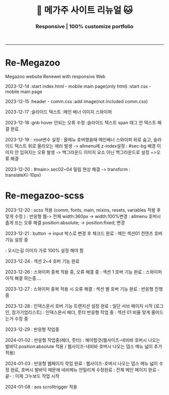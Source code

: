 <h1 align="center"> 🐶 메가주 사이트 리뉴얼 🐱 </h1>
<h3 align="center"> Responsive | 100% customize portfolio </h3>

<br/>
<hr/>


# Re-Megazoo
Megazoo website Renewel with responsive Web

2023-12-14
:start index.html - mobile main page(only html)
:start css - mobile main page

2023-12-15
:header - comm.css
:add image(not included comm.css)

2023-12-17
:슬라이드 텍스트
:메인 배너 이미지 스와이퍼

2023-12-18
:gnb hover 안되는 오류 수정
:슬라이드 텍스트 span 태그 안 텍스트 해결 완료

2023-12-19
: :root변수 설정
: 올메뉴 호버했을때 메인배너 스와이퍼 뒤로 숨고, 슬라이드 텍스트 위로 올라오는 에러 발생
    -> allmenu에 z-index설정
: #sec-bg 배경 이미지 안 입혀지는 오류 발생
    -> 백그라운드 이미지 요소 아닌 백그라운드로 설정
=>오류 해결

2023-12-20
: #main>.sec02~04 밀림 현상 해결
    -> transform : translateX(-10px)

# Re-megazoo-scss
2023-12-20
: scss 적용 (comm, fonts, main, mixins, resets, variables 적용 후 맞게 수정 )
: 반응형 웹-> 전체 width:360px -> width:100%변경
: allmenu 호버시 좁게 뜨는 오류 해결
    position:absolute; -> position:fixed; 변경

2023-12-21
: button -> input 박스로 변경 후 체크드 완료
: 메인 섹션01 컨텐츠 호버 기능 설정 중

: 오시는길 이미지 가로 100% 설정 해야 함


2023-12-24
: 섹션 2~4 호버 기능 완료

2023-12-26
: 스와이퍼 중복 적용 중, 오류 해결 중
: 섹션 1 호버 기능 완료
: 스와이퍼 아직 해결 하는중....

2023-12-27
: 스와이퍼 중복 적용 시 오류 해결
: 섹션 별 호버 기능 완료
: 반응형 진행 중

2023-12-28
: 인덱스문서 호버 기능 트랜지션 설정 완료
: 일단 서브 페이지 시작 (로그인, 참가기업리스트)
: 인덱스문서 헤더, 풋터 반응형 작업 중
: 섹션 01 비율 맞게 줄어드는거 수정 중

2023-12-29
: 반응형 작업중

2024-01-02
: 반응형 작업중(헤더, 풋터)
: 해야할것(웹사이즈-네비바 호버시 나오는 발바닥 position:absolute 적용 /
    웹사이즈-네비바 호버시 나오는 뎁스 메뉴 넓이 추가 적용)

2024-01-03
: 반응형 웹페이지 작업 완료
: 웹사이즈-호버시 나오는 뎁스 메뉴 넓이 수정 완료, 호버시 발바닥 때문에 네비메뉴 안밀리게 수정완료
: 전체 메인 페이지 완료 -끝-
: 이제 그누보드 작업 시작

2024-01-08
: aos scrolltrigger 적용
